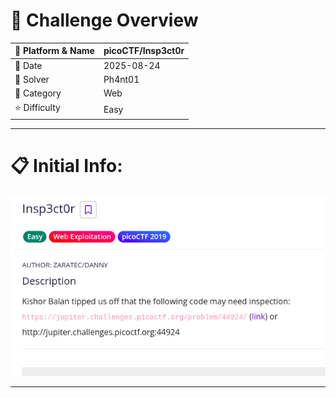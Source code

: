 #  📌 Challenge Overview

| 🧩 Platform & Name | picoCTF/Insp3ct0r |
| ------------------- | ------------------------------- |
| 📅 Date             | 2025-08-24 |
| 👾 Solver           | Ph4nt01 |
| 🔰 Category         | Web |
| ⭐ Difficulty        | Easy |

---

# 📋 Initial Info:

![img](./imgs/insp1.png)

---

